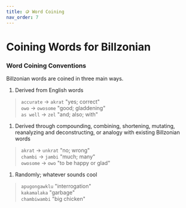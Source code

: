 ```yaml
---
title: 🪙 Word Coining
nav_order: 7
---
```


# Coining Words for Billzonian

### Word Coining Conventions

Billzonian words are coined in three main ways.

1. Derived from English words  
>  `accurate` → `akrat` "yes; correct"  
>  `owo` → `owosome` "good; gladdening"  
>  `as well` → `zel` "and; also; with"  
1. Derived through compounding, combining, shortening, mutating, reanalyzing and deconstructing, or analogy with existing Billzonian words  
>  `akrat` → `unkrat` "no; wrong"  
>  `chambi` → `jambi` "much; many"  
>  `owosome` → `owo` "to be happy or glad"  
1. Randomly; whatever sounds cool  
>  `apugongawklu` "interrogation"  
>  `kakamalaka` "garbage"  
>  `chambiwambi` "big chicken"  

